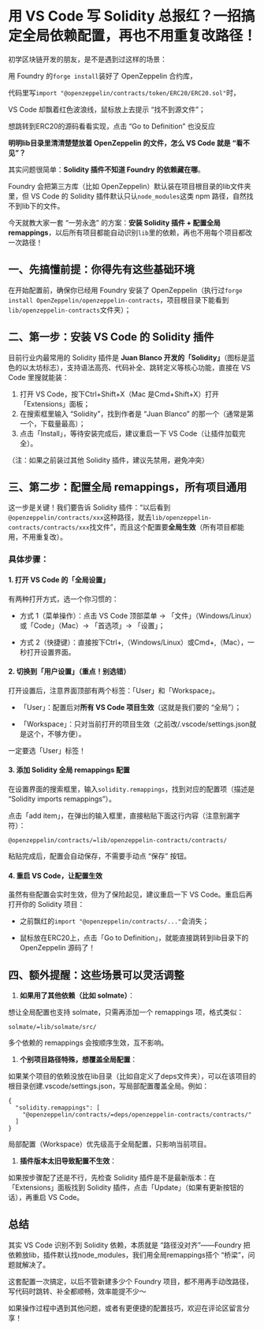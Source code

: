 # 用 VS Code 写 Solidity 总报红？一招搞定全局依赖配置，再也不用重复改路径！

初学区块链开发的朋友，是不是遇到过这样的场景：

用 Foundry 的`forge install`装好了 OpenZeppelin 合约库，

代码里写`import "@openzeppelin/contracts/token/ERC20/ERC20.sol"`时，

VS Code 却飘着红色波浪线，鼠标放上去提示 “找不到源文件”；

想跳转到ERC20的源码看看实现，点击 “Go to Definition” 也没反应

 **明明lib目录里清清楚楚放着 OpenZeppelin 的文件，怎么 VS Code 就是 “看不见”？**

其实问题很简单：**Solidity 插件不知道 Foundry 的依赖藏在哪**。

Foundry 会把第三方库（比如 OpenZeppelin）默认装在项目根目录的lib文件夹里，但 VS Code 的 Solidity 插件默认只认`node_modules`这类 npm 路径，自然找不到lib下的文件。

今天就教大家一套 “一劳永逸” 的方案：**安装 Solidity 插件 + 配置全局remappings**，以后所有项目都能自动识别`lib`里的依赖，再也不用每个项目都改一次路径！

## 一、先搞懂前提：你得先有这些基础环境

在开始配置前，确保你已经用 Foundry 安装了 OpenZeppelin（执行过`forge install OpenZeppelin/openzeppelin-contracts`，项目根目录下能看到`lib/openzeppelin-contracts`文件夹）；

## 二、第一步：安装 VS Code 的 Solidity 插件

目前行业内最常用的 Solidity 插件是 **Juan Blanco 开发的「Solidity」**（图标是蓝色的以太坊标志），支持语法高亮、代码补全、跳转定义等核心功能，直接在 VS Code 里搜就能装：

1. 打开 VS Code，按下Ctrl+Shift+X（Mac 是Cmd+Shift+X）打开「Extensions」面板；
2. 在搜索框里输入 “Solidity”，找到作者是 “Juan Blanco” 的那一个（通常是第一个，下载量最高）；
3. 点击「Install」，等待安装完成后，建议重启一下 VS Code（让插件加载完全）。

（注：如果之前装过其他 Solidity 插件，建议先禁用，避免冲突）

## 三、第二步：配置全局 remappings，所有项目通用

这一步是关键！我们要告诉 Solidity 插件：“以后看到`@openzeppelin/contracts/xxx`这种路径，就去`lib/openzeppelin-contracts/contracts/xxx`找文件”，而且这个配置要**全局生效**（所有项目都能用，不用重复改）。

### 具体步骤：

#### 1. 打开 VS Code 的「全局设置」

有两种打开方式，选一个你习惯的：

- 方式 1（菜单操作）：点击 VS Code 顶部菜单 → 「文件」（Windows/Linux）或「Code」（Mac）→ 「首选项」→ 「设置」；

- 方式 2（快捷键）：直接按下Ctrl+,（Windows/Linux）或Cmd+,（Mac），一秒打开设置界面。

#### 2. 切换到「用户设置」（重点！别选错）

打开设置后，注意界面顶部有两个标签：「User」和「Workspace」。

- 「User」：配置后对**所有 VS Code 项目生效**（这就是我们要的 “全局”）；

- 「Workspace」：只对当前打开的项目生效（之前改/.vscode/settings.json就是这个，不够方便）。

一定要选「User」标签！

#### 3. 添加 Solidity 全局 remappings 配置

在设置界面的搜索框里，输入`solidity.remappings`，找到对应的配置项（描述是 “Solidity imports remappings”）。

点击「add item」，在弹出的输入框里，直接粘贴下面这行内容（注意别漏字符）：

```
@openzeppelin/contracts/=lib/openzeppelin-contracts/contracts/
```

粘贴完成后，配置会自动保存，不需要手动点 “保存” 按钮。

#### 4. 重启 VS Code，让配置生效

虽然有些配置会实时生效，但为了保险起见，建议重启一下 VS Code。重启后再打开你的 Solidity 项目：

- 之前飘红的`import "@openzeppelin/contracts/..."`会消失；

- 鼠标放在ERC20上，点击「Go to Definition」，就能直接跳转到lib目录下的 OpenZeppelin 源码了！

## 四、额外提醒：这些场景可以灵活调整

1. **如果用了其他依赖（比如 solmate）**：

想让全局配置也支持 solmate，只需再添加一个 remappings 项，格式类似：

```
solmate/=lib/solmate/src/
```

多个依赖的 remappings 会按顺序生效，互不影响。

1. **个别项目路径特殊，想覆盖全局配置**：

如果某个项目的依赖没放在lib目录（比如自定义了deps文件夹），可以在该项目的根目录创建.vscode/settings.json，写局部配置覆盖全局。例如：

```
{
  "solidity.remappings": [
    "@openzeppelin/contracts/=deps/openzeppelin-contracts/contracts/"
  ]
}
```

局部配置（Workspace）优先级高于全局配置，只影响当前项目。

1. **插件版本太旧导致配置不生效**：

如果按步骤配了还是不行，先检查 Solidity 插件是不是最新版本：在「Extensions」面板找到 Solidity 插件，点击「Update」（如果有更新按钮的话），再重启 VS Code。

## 总结

其实 VS Code 识别不到 Solidity 依赖，本质就是 “路径没对齐”——Foundry 把依赖放lib，插件默认找node_modules，我们用全局remappings搭个 “桥梁”，问题就解决了。

这套配置一次搞定，以后不管新建多少个 Foundry 项目，都不用再手动改路径，写代码时跳转、补全都顺畅，效率能提不少～

如果操作过程中遇到其他问题，或者有更便捷的配置技巧，欢迎在评论区留言分享！